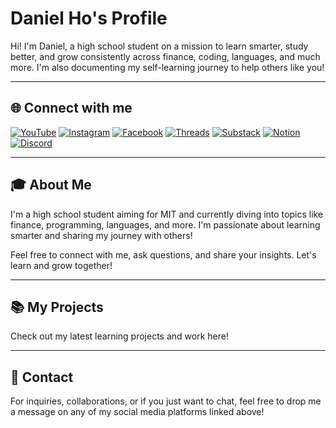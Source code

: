 # Daniel Ho's Profile

Hi! I'm Daniel, a high school student on a mission to learn smarter, study better, and grow consistently across finance, coding, languages, and much more. I'm also documenting my self-learning journey to help others like you!

---

## 🌐 Connect with me

[![YouTube](https://img.shields.io/badge/YouTube-DanielStudies-FF0000?style=flat&logo=youtube&logoColor=white)](https://youtube.com/@danielstudies)
[![Instagram](https://img.shields.io/badge/Instagram-@danielhostudies-E4405F?style=flat&logo=instagram&logoColor=white)](https://instagram.com/danielhostudies)
[![Facebook](https://img.shields.io/badge/Facebook-DanielHoStudies-1877F2?style=flat&logo=facebook&logoColor=white)](https://facebook.com/danielhostudies)
[![Threads](https://img.shields.io/badge/Threads-@danielhostudies-000000?style=flat&logo=threads&logoColor=white)](https://www.threads.net/@danielhostudies)
[![Substack](https://img.shields.io/badge/Substack-Daniel%20Ho%20Writes-FF6719?style=flat&logo=substack&logoColor=white)](https://danielhostudies.substack.com)
[![Notion](https://img.shields.io/badge/Notion-Dashboard-000000?style=flat&logo=notion&logoColor=white)](https://www.notion.so/)
[![Discord](https://img.shields.io/badge/Discord-Study%20%26%20Chill%20Lounge-5865F2?style=flat&logo=discord&logoColor=white)](https://discord.gg/hg2ngCx7)

---

## 🎓 About Me

I'm a high school student aiming for MIT and currently diving into topics like finance, programming, languages, and more. I'm passionate about learning smarter and sharing my journey with others!

Feel free to connect with me, ask questions, and share your insights. Let's learn and grow together!

---

## 📚 My Projects

Check out my latest learning projects and work here!

---

## 📩 Contact

For inquiries, collaborations, or if you just want to chat, feel free to drop me a message on any of my social media platforms linked above!
